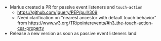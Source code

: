 * Marius created a PR for passive event listeners and `touch-action`
  * https://github.com/jquery/PEP/pull/309
  * Need clarification on "nearest ancestor with default touch behavior" from https://www.w3.org/TR/pointerevents/#h3_the-touch-action-css-property
* Release a new version as soon as passive event listeners land
